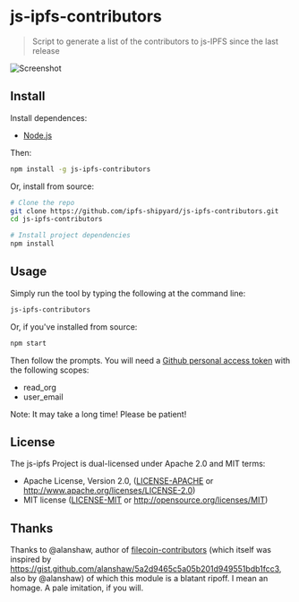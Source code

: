 # js-ipfs-contributors

> Script to generate a list of the contributors to js-IPFS since the last release

![Screenshot](https://raw.githubusercontent.com/ipfs-shipyard/js-ipfs-contributors/master/screenshot.png)

## Install

Install dependences:

* [Node.js](https://nodejs.org/en/)

Then:

```sh
npm install -g js-ipfs-contributors
```

Or, install from source:

```sh
# Clone the repo
git clone https://github.com/ipfs-shipyard/js-ipfs-contributors.git
cd js-ipfs-contributors

# Install project dependencies
npm install
```

## Usage

Simply run the tool by typing the following at the command line:

```sh
js-ipfs-contributors
```

Or, if you've installed from source:

```sh
npm start
```

Then follow the prompts. You will need a [Github personal access token](https://github.com/settings/tokens/) with the following scopes:
* read_org
* user_email

Note: It may take a long time! Please be patient!

## License

The js-ipfs Project is dual-licensed under Apache 2.0 and MIT terms:

- Apache License, Version 2.0, ([LICENSE-APACHE](https://github.com/ipfs/go-ipfs/blob/master/LICENSE-APACHE) or http://www.apache.org/licenses/LICENSE-2.0)
- MIT license ([LICENSE-MIT](https://github.com/ipfs/go-ipfs/blob/master/LICENSE-MIT) or http://opensource.org/licenses/MIT)

## Thanks

Thanks to @alanshaw, author of [filecoin-contributors](https://github.com/filecoin-project/filecoin-contributors) (which itself was inspired by https://gist.github.com/alanshaw/5a2d9465c5a05b201d949551bdb1fcc3, also by @alanshaw) of which this module is a blatant ripoff.  I mean an homage.  A pale imitation, if you will.
